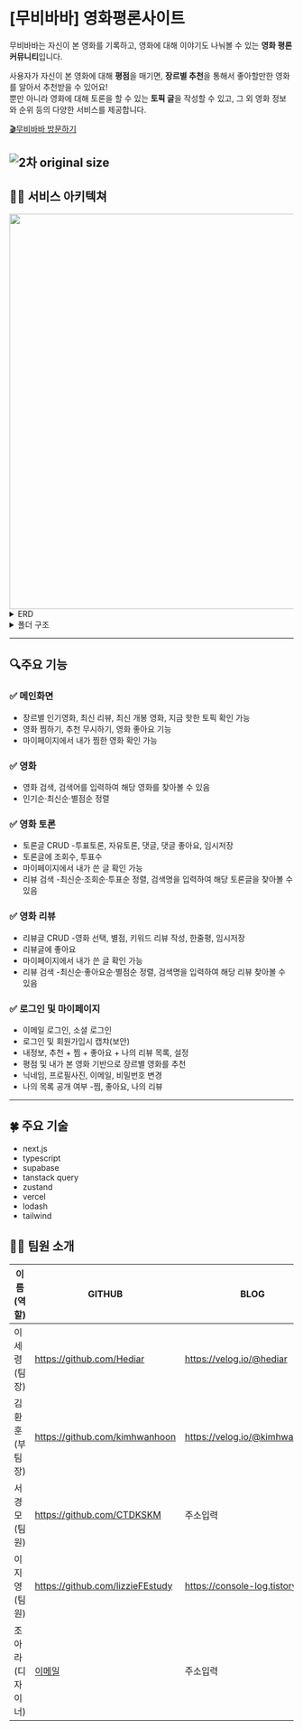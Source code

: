 # [무비바바] 영화평론사이트

무비바바는 자신이 본 영화를 기록하고, 영화에 대해 이야기도 나눠볼 수 있는 **영화 평론 커뮤니티**입니다.

사용자가 자신이 본 영화에 대해 **평점**을 매기면, **장르별 추천**을 통해서 좋아할만한 영화를 알아서 추천받을 수 있어요! <br />
뿐만 아니라 영화에 대해 토론을 할 수 있는 **토픽 글**을 작성할 수 있고, 그 외 영화 정보와 순위 등의 다양한 서비스를 제공합니다.

[🎬무비바바 방문하기](https://moviebaba.vercel.app/)

## ![2차 original size](https://github.com/Hediar/NBC-Project/assets/72387948/24144831-b4ef-4b3f-92a3-6c2f3a84a858)

## 👨‍🔧 서비스 아키텍쳐

<img src="https://github.com/Hediar/NBC-Project/assets/72387948/94a343ca-7152-46c0-93ba-67ed726a2aa7" width="700"/>

<details>
<summary>ERD</summary>
<div markdown="1">
<img src="https://github.com/Hediar/NBC-Project/assets/72387948/c43173ff-a929-47fd-9a1d-83df225d5e38" width="700"/>

</div>
</details>

<details>
<summary>폴더 구조</summary>
<pre markdown="2">
📦src
 ┣ 📂api
 ┃ ┣ 📂generateUsername
 ┃ ┃ ┣ 📜generateRandomUsername.ts
 ┃ ┃ ┣ 📜generateUniqueRandomUsername.ts
 ┃ ┃ ┗ 📜isUsernameAvailable.ts
 ┃ ┣ 📂movieStatistics
 ┃ ┃ ┣ 📜countMovieGenres.ts
 ┃ ┃ ┣ 📜getGenresUserLikes.ts
 ┃ ┃ ┣ 📜getLikesByGenres.ts
 ┃ ┃ ┣ 📜getNumbersOfGenresWatched.ts
 ┃ ┃ ┣ 📜getOrganizedMovieDetails.ts
 ┃ ┃ ┣ 📜getRuntimesByGenres.ts
 ┃ ┃ ┗ 📜getWatchedMoviesList.ts
 ┃ ┣ 📂supabase
 ┃ ┃ ┣ 📜getUserIsPublicData.ts
 ┃ ┃ ┣ 📜saveUserProviderWithEmail.ts
 ┃ ┃ ┗ 📜toggleIsPublicData.ts
 ┃ ┣ 📜discoverMoviesWithGenreId.ts
 ┃ ┣ 📜doesUserMatch.ts
 ┃ ┣ 📜formatTime.ts
 ┃ ┣ 📜getMovieDataWithMovieIds.ts
 ┃ ┣ 📜getMovieGenres.ts
 ┃ ┣ 📜getMovieNameWIthMovieId.ts
 ┃ ┣ 📜POSTWatchLater.ts
 ┃ ┣ 📜review.ts
 ┃ ┣ 📜supabase-discussion.ts
 ┃ ┗ 📜tmdb.ts
 ┣ 📂app
 ┃ ┣ 📂(auth)
 ┃ ┃ ┣ 📂(route-handler)
 ┃ ┃ ┃ ┣ 📂auth
 ┃ ┃ ┃ ┃ ┣ 📂callback
 ┃ ┃ ┃ ┃ ┃ ┗ 📜route.ts
 ┃ ┃ ┃ ┃ ┣ 📂delete-account
 ┃ ┃ ┃ ┃ ┃ ┗ 📜route.ts
 ┃ ┃ ┃ ┃ ┣ 📂get-userdata
 ┃ ┃ ┃ ┃ ┃ ┗ 📜route.ts
 ┃ ┃ ┃ ┃ ┣ 📂profile
 ┃ ┃ ┃ ┃ ┃ ┣ 📂change-avatar
 ┃ ┃ ┃ ┃ ┃ ┃ ┗ 📜route.ts
 ┃ ┃ ┃ ┃ ┃ ┣ 📂change-password
 ┃ ┃ ┃ ┃ ┃ ┃ ┗ 📜route.ts
 ┃ ┃ ┃ ┃ ┃ ┣ 📂forgot-password
 ┃ ┃ ┃ ┃ ┃ ┃ ┗ 📜route.ts
 ┃ ┃ ┃ ┃ ┃ ┣ 📂name
 ┃ ┃ ┃ ┃ ┃ ┃ ┗ 📜route.ts
 ┃ ┃ ┃ ┃ ┃ ┣ 📂password
 ┃ ┃ ┃ ┃ ┃ ┃ ┗ 📜route.ts
 ┃ ┃ ┃ ┃ ┃ ┣ 📂reauthenticate-user
 ┃ ┃ ┃ ┃ ┃ ┃ ┗ 📜route.ts
 ┃ ┃ ┃ ┃ ┃ ┣ 📂username
 ┃ ┃ ┃ ┃ ┃ ┃ ┗ 📜route.ts
 ┃ ┃ ┃ ┃ ┃ ┗ 📜route.ts
 ┃ ┃ ┃ ┃ ┣ 📂sign-in
 ┃ ┃ ┃ ┃ ┃ ┗ 📜route.ts
 ┃ ┃ ┃ ┃ ┣ 📂sign-out
 ┃ ┃ ┃ ┃ ┃ ┗ 📜route.ts
 ┃ ┃ ┃ ┃ ┗ 📂sign-up
 ┃ ┃ ┃ ┃ ┃ ┗ 📜route.ts
 ┃ ┃ ┃ ┣ 📂oauth
 ┃ ┃ ┃ ┃ ┗ 📂(social-sign-in)
 ┃ ┃ ┃ ┃ ┃ ┗ 📂callback
 ┃ ┃ ┃ ┃ ┃ ┃ ┗ 📜route.ts
 ┃ ┃ ┃ ┗ 📂search-username
 ┃ ┃ ┃ ┃ ┗ 📜route.ts
 ┃ ┃ ┣ 📂forgot-password
 ┃ ┃ ┃ ┣ 📜form.tsx
 ┃ ┃ ┃ ┣ 📜page.tsx
 ┃ ┃ ┃ ┗ 📜resetPassword.tsx
 ┃ ┃ ┗ 📂redirect
 ┃ ┃ ┃ ┗ 📜page.tsx
 ┃ ┣ 📂(color-extract)
 ┃ ┃ ┗ 📂api
 ┃ ┃ ┃ ┗ 📂imagecolorpicker
 ┃ ┃ ┃ ┃ ┗ 📜route.ts
 ┃ ┣ 📂(discussion-view-route-handler)
 ┃ ┃ ┗ 📂api
 ┃ ┃ ┃ ┗ 📂discussion
 ┃ ┃ ┃ ┃ ┗ 📂view
 ┃ ┃ ┃ ┃ ┃ ┗ 📜route.ts
 ┃ ┣ 📂(movies-route-handler)
 ┃ ┃ ┗ 📂movies
 ┃ ┃ ┃ ┣ 📂ignore-movie
 ┃ ┃ ┃ ┃ ┗ 📜route.ts
 ┃ ┃ ┃ ┣ 📂rate-movie
 ┃ ┃ ┃ ┃ ┗ 📜route.ts
 ┃ ┃ ┃ ┗ 📂watch-later
 ┃ ┃ ┃ ┃ ┗ 📜route.ts
 ┃ ┣ 📂(user-page)
 ┃ ┃ ┗ 📂user-page
 ┃ ┃ ┃ ┣ 📂[username]
 ┃ ┃ ┃ ┃ ┣ 📂info
 ┃ ┃ ┃ ┃ ┃ ┣ 📜not-found.tsx
 ┃ ┃ ┃ ┃ ┃ ┗ 📜page.tsx
 ┃ ┃ ┃ ┃ ┣ 📂likes
 ┃ ┃ ┃ ┃ ┃ ┣ 📂private
 ┃ ┃ ┃ ┃ ┃ ┃ ┗ 📜page.tsx
 ┃ ┃ ┃ ┃ ┃ ┣ 📜layout.tsx
 ┃ ┃ ┃ ┃ ┃ ┗ 📜page.tsx
 ┃ ┃ ┃ ┃ ┣ 📂recommendations
 ┃ ┃ ┃ ┃ ┃ ┣ 📜layout.tsx
 ┃ ┃ ┃ ┃ ┃ ┗ 📜page.tsx
 ┃ ┃ ┃ ┃ ┣ 📂reviews
 ┃ ┃ ┃ ┃ ┃ ┣ 📜client.tsx
 ┃ ┃ ┃ ┃ ┃ ┣ 📜layout.tsx
 ┃ ┃ ┃ ┃ ┃ ┗ 📜page.tsx
 ┃ ┃ ┃ ┃ ┣ 📂settings
 ┃ ┃ ┃ ┃ ┃ ┣ 📜layout.tsx
 ┃ ┃ ┃ ┃ ┃ ┗ 📜page.tsx
 ┃ ┃ ┃ ┃ ┣ 📂watch-later
 ┃ ┃ ┃ ┃ ┃ ┣ 📜layout.tsx
 ┃ ┃ ┃ ┃ ┃ ┗ 📜page.tsx
 ┃ ┃ ┃ ┃ ┣ 📜layout.tsx
 ┃ ┃ ┃ ┃ ┗ 📜not-found.tsx
 ┃ ┃ ┃ ┗ 📜not-found.tsx
 ┃ ┣ 📂chat
 ┃ ┃ ┗ 📂[genreid]
 ┃ ┃ ┃ ┗ 📜page.tsx
 ┃ ┣ 📂detail
 ┃ ┃ ┗ 📂[movieId]
 ┃ ┃ ┃ ┣ 📂crew
 ┃ ┃ ┃ ┃ ┗ 📜page.tsx
 ┃ ┃ ┃ ┣ 📂discussion
 ┃ ┃ ┃ ┃ ┗ 📜page.tsx
 ┃ ┃ ┃ ┣ 📂trailer
 ┃ ┃ ┃ ┃ ┗ 📜page.tsx
 ┃ ┃ ┃ ┣ 📜layout.tsx
 ┃ ┃ ┃ ┗ 📜page.tsx
 ┃ ┣ 📂discussion
 ┃ ┃ ┣ 📂detail
 ┃ ┃ ┃ ┗ 📂[discussionId]
 ┃ ┃ ┃ ┃ ┣ 📜layout.tsx
 ┃ ┃ ┃ ┃ ┗ 📜page.tsx
 ┃ ┃ ┣ 📂edit
 ┃ ┃ ┃ ┗ 📂[discussionId]
 ┃ ┃ ┃ ┃ ┣ 📜layout.tsx
 ┃ ┃ ┃ ┃ ┗ 📜page.tsx
 ┃ ┃ ┣ 📂list
 ┃ ┃ ┃ ┣ 📜layout.tsx
 ┃ ┃ ┃ ┗ 📜page.tsx
 ┃ ┃ ┗ 📂regist
 ┃ ┃ ┃ ┣ 📜layout.tsx
 ┃ ┃ ┃ ┗ 📜page.tsx
 ┃ ┣ 📂movielist
 ┃ ┃ ┗ 📜page.tsx
 ┃ ┣ 📂review
 ┃ ┃ ┣ 📂edit
 ┃ ┃ ┃ ┗ 📂[postId]
 ┃ ┃ ┃ ┃ ┗ 📜page.tsx
 ┃ ┃ ┣ 📂write
 ┃ ┃ ┃ ┣ 📂[movieId]
 ┃ ┃ ┃ ┃ ┗ 📜page.tsx
 ┃ ┃ ┃ ┗ 📜page.tsx
 ┃ ┃ ┣ 📂[postId]
 ┃ ┃ ┃ ┣ 📜loading.tsx
 ┃ ┃ ┃ ┗ 📜page.tsx
 ┃ ┃ ┣ 📜layout.tsx
 ┃ ┃ ┗ 📜page.tsx
 ┃ ┣ 📂[genreId]
 ┃ ┃ ┗ 📜page.tsx
 ┃ ┣ 📜favicon.tsx
 ┃ ┣ 📜global-error.tsx
 ┃ ┣ 📜layout.tsx
 ┃ ┣ 📜loading.tsx
 ┃ ┣ 📜not-found.tsx
 ┃ ┗ 📜page.tsx
 ┣ 📂components
 ┃ ┣ 📂Auth
 ┃ ┃ ┣ 📂ForgotPassword
 ┃ ┃ ┃ ┗ 📜ForgotPasswordModal.tsx
 ┃ ┃ ┣ 📂SignIn
 ┃ ┃ ┃ ┗ 📜SignIn.tsx
 ┃ ┃ ┣ 📂SignUp
 ┃ ┃ ┃ ┣ 📜NewSignUp.tsx
 ┃ ┃ ┃ ┗ 📜SignUp.tsx
 ┃ ┃ ┣ 📜Message.tsx
 ┃ ┃ ┣ 📜SocialButtons.backup.tsx
 ┃ ┃ ┗ 📜SocialButtons.tsx
 ┃ ┣ 📂common
 ┃ ┃ ┣ 📂Buttons
 ┃ ┃ ┃ ┣ 📜AlreadyWatchedButton.tsx
 ┃ ┃ ┃ ┣ 📜MovieButtons.tsx
 ┃ ┃ ┃ ┣ 📜MovieLikes.tsx
 ┃ ┃ ┃ ┗ 📜WatchLaterButton.tsx
 ┃ ┃ ┣ 📂skeleton
 ┃ ┃ ┃ ┗ 📜MovieItem.tsx
 ┃ ┃ ┣ 📂Slider
 ┃ ┃ ┃ ┣ 📜ArrowsDotsButtons.tsx
 ┃ ┃ ┃ ┣ 📜EmblaCarousel.tsx
 ┃ ┃ ┃ ┗ 📜Slider.tsx
 ┃ ┃ ┣ 📜AddIgnoreMovieButton.tsx
 ┃ ┃ ┣ 📜DisplayMovies.tsx
 ┃ ┃ ┣ 📜DisplayMoviesInfiniteScroll.tsx
 ┃ ┃ ┣ 📜DragDrop.tsx
 ┃ ┃ ┣ 📜Footer.tsx
 ┃ ┃ ┣ 📜LeaveCheck.tsx
 ┃ ┃ ┣ 📜LeaveConfirmModal.tsx
 ┃ ┃ ┣ 📜LoadingSpinner.tsx
 ┃ ┃ ┣ 📜Modal.tsx
 ┃ ┃ ┣ 📜MovieItem.tsx
 ┃ ┃ ┣ 📜NewLoading.tsx
 ┃ ┃ ┣ 📜OverlaidModal.tsx
 ┃ ┃ ┣ 📜Paging.tsx
 ┃ ┃ ┣ 📜RateMovie.tsx
 ┃ ┃ ┣ 📜ScrollToTopButton.tsx
 ┃ ┃ ┣ 📜Search.tsx
 ┃ ┃ ┗ 📜Select.tsx
 ┃ ┣ 📂contents
 ┃ ┃ ┣ 📜MovieDataList.tsx
 ┃ ┃ ┣ 📜MovieList.tsx
 ┃ ┃ ┣ 📜MovieListSkeleton.tsx
 ┃ ┃ ┗ 📜Sort.tsx
 ┃ ┣ 📂Discussion
 ┃ ┃ ┣ 📂detail
 ┃ ┃ ┃ ┣ 📂comment
 ┃ ┃ ┃ ┃ ┣ 📜CommentInput.tsx
 ┃ ┃ ┃ ┃ ┣ 📜DeleteComment.tsx
 ┃ ┃ ┃ ┃ ┣ 📜DiscussionCommentContainer.tsx
 ┃ ┃ ┃ ┃ ┣ 📜DiscussionCommentContainerSuspense.tsx
 ┃ ┃ ┃ ┃ ┣ 📜DisplayComments.tsx
 ┃ ┃ ┃ ┃ ┣ 📜EditComment.tsx
 ┃ ┃ ┃ ┃ ┣ 📜EditCommentInput.tsx
 ┃ ┃ ┃ ┃ ┗ 📜LikeButton.tsx
 ┃ ┃ ┃ ┣ 📂related-discussion
 ┃ ┃ ┃ ┃ ┣ 📜RelatedDiscussionList.tsx
 ┃ ┃ ┃ ┃ ┣ 📜RelatedDiscussionListSuspense.tsx
 ┃ ┃ ┃ ┃ ┗ 📜RelatedDiscussionPost.tsx
 ┃ ┃ ┃ ┣ 📜DiscussionContent.tsx
 ┃ ┃ ┃ ┣ 📜DiscussionDetail.tsx
 ┃ ┃ ┃ ┣ 📜DiscussionDetailSuspense.tsx
 ┃ ┃ ┃ ┣ 📜DiscussionTopic.tsx
 ┃ ┃ ┃ ┣ 📜DiscussionTopicSuspense.tsx
 ┃ ┃ ┃ ┣ 📜EditDeleteBox.tsx
 ┃ ┃ ┃ ┣ 📜Option.tsx
 ┃ ┃ ┃ ┣ 📜OptionVote.tsx
 ┃ ┃ ┃ ┗ 📜ViewCount.tsx
 ┃ ┃ ┗ 📂list
 ┃ ┃ ┃ ┣ 📜DiscussionFilteringBox.tsx
 ┃ ┃ ┃ ┣ 📜DiscussionList.tsx
 ┃ ┃ ┃ ┣ 📜DiscussionListSuspense.tsx
 ┃ ┃ ┃ ┣ 📜DiscussionPost.tsx
 ┃ ┃ ┃ ┗ 📜DiscussionRegistBtn.tsx
 ┃ ┣ 📂Header
 ┃ ┃ ┣ 📂_auth
 ┃ ┃ ┃ ┣ 📜AuthButtons.tsx
 ┃ ┃ ┃ ┣ 📜ModalControlCentre.tsx
 ┃ ┃ ┃ ┣ 📜SaveUserInfoToStore.tsx
 ┃ ┃ ┃ ┣ 📜SignInButton.tsx
 ┃ ┃ ┃ ┣ 📜SignOutButton.tsx
 ┃ ┃ ┃ ┗ 📜SignUpButton.tsx
 ┃ ┃ ┣ 📜Header.tsx
 ┃ ┃ ┣ 📜HeaderMenuButton.tsx
 ┃ ┃ ┣ 📜HeaderUser.tsx
 ┃ ┃ ┗ 📜Nav.tsx
 ┃ ┣ 📂MainPage
 ┃ ┃ ┣ 📂MainContents
 ┃ ┃ ┃ ┣ 📜HotTopics.tsx
 ┃ ┃ ┃ ┣ 📜LatestMovies.tsx
 ┃ ┃ ┃ ┣ 📜LatestReviews.tsx
 ┃ ┃ ┃ ┗ 📜MainSkeleton.tsx
 ┃ ┃ ┣ 📂MainPageMovies
 ┃ ┃ ┃ ┣ 📜KeywordButtons.tsx
 ┃ ┃ ┃ ┣ 📜LatestMovieSlider.tsx
 ┃ ┃ ┃ ┣ 📜TrendMoives.tsx
 ┃ ┃ ┃ ┗ 📜TrendMovieSlider.tsx
 ┃ ┃ ┣ 📜MainPage.tsx
 ┃ ┃ ┗ 📜MainPageSkeleton.tsx
 ┃ ┣ 📂MovieDetail
 ┃ ┃ ┣ 📂appearance-production
 ┃ ┃ ┃ ┗ 📜AppearanceProduction.tsx
 ┃ ┃ ┣ 📂discussion
 ┃ ┃ ┃ ┗ 📜Discussion.tsx
 ┃ ┃ ┣ 📂main
 ┃ ┃ ┃ ┣ 📜KeyInfomation.tsx
 ┃ ┃ ┃ ┣ 📜KeyInfomationSuspense.tsx
 ┃ ┃ ┃ ┗ 📜PreviewAppearance.tsx
 ┃ ┃ ┣ 📂trailer-photo
 ┃ ┃ ┃ ┣ 📜MovieDetailTrailer.tsx
 ┃ ┃ ┃ ┣ 📜MovieDetailTrailerSuspense.tsx
 ┃ ┃ ┃ ┣ 📜TrailerPlay.tsx
 ┃ ┃ ┃ ┗ 📜TrailerSlider.tsx
 ┃ ┃ ┣ 📜MovieDetailBottomBar.tsx
 ┃ ┃ ┣ 📜MovieDetailInfo.tsx
 ┃ ┃ ┣ 📜MovieLayoutDiscussion.tsx
 ┃ ┃ ┗ 📜MovieProviders.tsx
 ┃ ┣ 📂Review
 ┃ ┃ ┣ 📂list
 ┃ ┃ ┃ ┣ 📜PosterBaseColor.tsx
 ┃ ┃ ┃ ┣ 📜ReviewFetchMore.tsx
 ┃ ┃ ┃ ┣ 📜ReviewFetchMoreSuspense.tsx
 ┃ ┃ ┃ ┣ 📜ReviewFilteringBox.tsx
 ┃ ┃ ┃ ┣ 📜ReviewItem.tsx
 ┃ ┃ ┃ ┗ 📜WriteButton.tsx
 ┃ ┃ ┗ 📜ReviewLikes.tsx
 ┃ ┣ 📂ReviewForm
 ┃ ┃ ┣ 📜CategoryBox.tsx
 ┃ ┃ ┣ 📜HashTagBox.tsx
 ┃ ┃ ┣ 📜MyMovies.tsx
 ┃ ┃ ┣ 📜MyMoviesSwiper.tsx
 ┃ ┃ ┣ 📜ReviewForm.tsx
 ┃ ┃ ┣ 📜ReviewMovie.tsx
 ┃ ┃ ┣ 📜ReviewWriteTemplate.tsx
 ┃ ┃ ┣ 📜SearchMovies.tsx
 ┃ ┃ ┣ 📜SearchMoviesItem.tsx
 ┃ ┃ ┣ 📜SearchPopup.tsx
 ┃ ┃ ┣ 📜StarBox.tsx
 ┃ ┃ ┗ 📜UtilButtons.tsx
 ┃ ┣ 📂ReviewList
 ┃ ┃ ┣ 📜MyReviewListLoading.tsx
 ┃ ┃ ┣ 📜ReviewItem.tsx
 ┃ ┃ ┗ 📜ReviewListEmpty.tsx
 ┃ ┗ 📂UserPage
 ┃ ┃ ┣ 📂RecommendationList
 ┃ ┃ ┃ ┗ 📜_RecommendationList.tsx
 ┃ ┃ ┣ 📂settings
 ┃ ┃ ┃ ┣ 📂ChangeInfo
 ┃ ┃ ┃ ┃ ┣ 📜ChangeEmail.tsx
 ┃ ┃ ┃ ┃ ┣ 📜ChangeInfo.tsx
 ┃ ┃ ┃ ┃ ┗ 📜ChangePassword.tsx
 ┃ ┃ ┃ ┣ 📂MyAccount
 ┃ ┃ ┃ ┃ ┣ 📜ChangeAvatarPhoto.tsx
 ┃ ┃ ┃ ┃ ┣ 📜ChangeUsername.tsx
 ┃ ┃ ┃ ┃ ┣ 📜ChooseProfile.tsx
 ┃ ┃ ┃ ┃ ┣ 📜IconContainer.tsx
 ┃ ┃ ┃ ┃ ┗ 📜MyAccount.tsx
 ┃ ┃ ┃ ┣ 📂MyMenu
 ┃ ┃ ┃ ┃ ┣ 📜MyMenu.tsx
 ┃ ┃ ┃ ┃ ┗ 📜ToggleIsPublic.tsx
 ┃ ┃ ┃ ┣ 📂Profile
 ┃ ┃ ┃ ┃ ┣ 📜AvatarPhoto.tsx
 ┃ ┃ ┃ ┃ ┣ 📜DeleteUser.tsx
 ┃ ┃ ┃ ┃ ┣ 📜Miscellaneous.tsx
 ┃ ┃ ┃ ┃ ┣ 📜MyAccount.tsx
 ┃ ┃ ┃ ┃ ┣ 📜UpdateEmail.tsx
 ┃ ┃ ┃ ┃ ┣ 📜UpdateName.tsx
 ┃ ┃ ┃ ┃ ┣ 📜UpdatePassword.tsx
 ┃ ┃ ┃ ┃ ┗ 📜UpdateUsername.tsx
 ┃ ┃ ┃ ┣ 📜UserSettingsProfile.tsx
 ┃ ┃ ┃ ┗ 📜UserSettingsTabs.tsx
 ┃ ┃ ┣ 📂UserInfo
 ┃ ┃ ┃ ┣ 📂PersonalRecords
 ┃ ┃ ┃ ┃ ┣ 📂BigElements(Graphs)
 ┃ ┃ ┃ ┃ ┃ ┣ 📂Graphs
 ┃ ┃ ┃ ┃ ┃ ┃ ┣ 📜MovieRuntimeGraph.tsx
 ┃ ┃ ┃ ┃ ┃ ┃ ┗ 📜NumberOfGenresGraph.tsx
 ┃ ┃ ┃ ┃ ┃ ┣ 📜LikesOnGenres.tsx
 ┃ ┃ ┃ ┃ ┃ ┣ 📜NumberOfGenresWatched.tsx
 ┃ ┃ ┃ ┃ ┃ ┗ 📜RuntimeByGenres.tsx
 ┃ ┃ ┃ ┃ ┣ 📂SmallElements
 ┃ ┃ ┃ ┃ ┃ ┣ 📜NumberOfMoviesWatched.tsx
 ┃ ┃ ┃ ┃ ┃ ┣ 📜NumberOfReviews.tsx
 ┃ ┃ ┃ ┃ ┃ ┗ 📜TotalWatchingTime.tsx
 ┃ ┃ ┃ ┃ ┣ 📂_Containers
 ┃ ┃ ┃ ┃ ┃ ┣ 📜RecordsContainerBig.tsx
 ┃ ┃ ┃ ┃ ┃ ┗ 📜RecordsContainerSmall.tsx
 ┃ ┃ ┃ ┃ ┣ 📜PersonalRecords.tsx
 ┃ ┃ ┃ ┃ ┗ 📜PersonalRecordsGraph.tsx
 ┃ ┃ ┃ ┣ 📜MostWatchedGenres.tsx
 ┃ ┃ ┃ ┗ 📜SemiHeader.tsx
 ┃ ┃ ┣ 📜HiddenUserPageTabs.tsx
 ┃ ┃ ┗ 📜UserPageTabs.tsx
 ┣ 📂hooks
 ┃ ┣ 📜filterIgnoreMovies.ts
 ┃ ┣ 📜saveCurrentURL.ts
 ┃ ┣ 📜saveSignedInUserData.ts
 ┃ ┣ 📜useCheckbox.ts
 ┃ ┣ 📜useDiscussionOptionQuery.ts
 ┃ ┣ 📜useDiscussionPostQuery.ts
 ┃ ┣ 📜useLeaveConfiramation.tsx
 ┃ ┣ 📜useMiddlewareRouter.ts
 ┃ ┣ 📜useMovieLikesMutation.ts
 ┃ ┗ 📜useReviewLikesMutation.ts
 ┣ 📂static
 ┃ ┣ 📜baseImgUrl.ts
 ┃ ┣ 📜movieCountries.ts
 ┃ ┣ 📜movieGenres.ts
 ┃ ┣ 📜optionMark.ts
 ┃ ┣ 📜quickReviews.ts
 ┃ ┣ 📜ReactQueryProvider.tsx
 ┃ ┣ 📜review.ts
 ┃ ┗ 📜RouteChangeEventsProvider.tsx
 ┣ 📂store
 ┃ ┣ 📜forgotPasswordToggle.ts
 ┃ ┣ 📜isProfileSelected.ts
 ┃ ┣ 📜originPathnameStore.ts
 ┃ ┣ 📜saveCurrentUserData.ts
 ┃ ┣ 📜toggleChangeAvatarModal.ts
 ┃ ┣ 📜toggleDiscussionCommentEditModal.ts
 ┃ ┣ 📜toggleSignInModal.ts
 ┃ ┣ 📜toggleSignUpModal.ts
 ┃ ┣ 📜toggleSignUpWIthEmailModal.ts
 ┃ ┣ 📜useDiscussionStore.ts
 ┃ ┗ 📜useReviewStore.ts
 ┣ 📂styles
 ┃ ┣ 📂icons
 ┃ ┃ ┣ 📜Icons16.tsx
 ┃ ┃ ┣ 📜Icons24.tsx
 ┃ ┃ ┣ 📜Icons32.tsx
 ┃ ┃ ┗ 📜IconsETC.tsx
 ┃ ┣ 📂svg
 ┃ ┃ ┣ 📂avatar
 ┃ ┃ ┃ ┣ 📜Icon1.tsx
 ┃ ┃ ┃ ┣ 📜Icon2.tsx
 ┃ ┃ ┃ ┣ 📜Icon3.tsx
 ┃ ┃ ┃ ┣ 📜Icon4.tsx
 ┃ ┃ ┃ ┗ 📜Icon5.tsx
 ┃ ┃ ┣ 📜CheckMark.tsx
 ┃ ┃ ┣ 📜Dot.tsx
 ┃ ┃ ┣ 📜Edit.tsx
 ┃ ┃ ┣ 📜Ellipse.tsx
 ┃ ┃ ┣ 📜GitHubFooter.tsx
 ┃ ┃ ┣ 📜Google.tsx
 ┃ ┃ ┣ 📜Google_SVG.tsx
 ┃ ┃ ┣ 📜Kakao.tsx
 ┃ ┃ ┣ 📜Kakao_SVG.tsx
 ┃ ┃ ┣ 📜LoadingFriends.tsx
 ┃ ┃ ┣ 📜Logo.tsx
 ┃ ┃ ┣ 📜LogoIcon.tsx
 ┃ ┃ ┣ 📜LogoWhite.tsx
 ┃ ┃ ┣ 📜NoContent.tsx
 ┃ ┃ ┣ 📜Prohibit.tsx
 ┃ ┃ ┣ 📜settings.tsx
 ┃ ┃ ┣ 📜SignOut.tsx
 ┃ ┃ ┣ 📜SVG_HidePassword.tsx
 ┃ ┃ ┗ 📜SVG_ShowPassword.tsx
 ┃ ┣ 📜globals.css
 ┃ ┗ 📜paging.css
 ┣ 📂supabase
 ┃ ┗ 📜config.ts
 ┣ 📂types
 ┃ ┣ 📜supabase.ts
 ┃ ┗ 📜types.d.ts
 ┣ 📂util
 ┃ ┣ 📂supabase
 ┃ ┃ ┣ 📂auth
 ┃ ┃ ┃ ┣ 📜auth.ts
 ┃ ┃ ┃ ┗ 📜public.ts
 ┃ ┃ ┗ 📂userPage
 ┃ ┃ ┃ ┗ 📜doesUserExist.ts
 ┃ ┣ 📜findColors.ts
 ┃ ┣ 📜isServer.ts
 ┃ ┣ 📜movie.tsx
 ┃ ┗ 📜tripArrayToLength.ts
 ┗ 📜middleware.ts

</pre>
</details>

---

## 🔍주요 기능

### ✅ 메인화면

- 장르별 인기영화, 최신 리뷰, 최신 개봉 영화, 지금 핫한 토픽 확인 가능
- 영화 찜하기, 추천 무시하기, 영화 좋아요 기능
- 마이페이지에서 내가 찜한 영화 확인 가능

### ✅ 영화

- 영화 검색, 검색어를 입력하여 해당 영화를 찾아볼 수 있음
- 인기순·최신순·별점순 정렬

### ✅ 영화 토론

- 토론글 CRUD -투표토론, 자유토론, 댓글, 댓글 좋아요, 임시저장
- 토론글에 조회수, 투표수
- 마이페이지에서 내가 쓴 글 확인 가능
- 리뷰 검색 -최신순·조회순·투표순 정렬, 검색명을 입력하여 해당 토론글을 찾아볼 수 있음

### ✅ 영화 리뷰

- 리뷰글 CRUD -영화 선택, 별점, 키워드 리뷰 작성, 한줄평, 임시저장
- 리뷰글에 좋아요
- 마이페이지에서 내가 쓴 글 확인 가능
- 리뷰 검색 -최신순·좋아요순·별점순 정렬, 검색명을 입력하여 해당 리뷰 찾아볼 수 있음

### ✅ 로그인 및 마이페이지

- 이메일 로그인, 소셜 로그인
- 로그인 및 회원가입시 캡챠(보안)
- 내정보, 추천 + 찜 + 좋아요 + 나의 리뷰 목록, 설정
- 평점 및 내가 본 영화 기반으로 장르별 영화를 추천
- 닉네임, 프로필사진, 이메일, 비밀번호 변경
- 나의 목록 공개 여부 -찜, 좋아요, 나의 리뷰

---

## 🍀 주요 기술

- next.js
- typescript
- supabase
- tanstack query
- zustand
- vercel
- lodash
- tailwind

## 🧑🏻 팀원 소개

| 이름(역할)       | GITHUB                           | BLOG                            |
| ---------------- | -------------------------------- | ------------------------------- |
| 이세령(팀장)     | https://github.com/Hediar        | https://velog.io/@hediar        |
| 김환훈(부팀장)   | https://github.com/kimhwanhoon   | https://velog.io/@kimhwanhoon   |
| 서경모(팀원)     | https://github.com/CTDKSKM       | 주소입력                        |
| 이지영(팀원)     | https://github.com/lizzieFEstudy | https://console-log.tistory.com |
| 조아라(디자이너) | [이메일](이메일주소입력)         | 주소입력                        |
